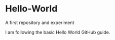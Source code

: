 # Hello-World
A first repository and experiment

I am following the basic Hello World GitHub guide.  
